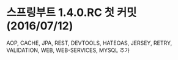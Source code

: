 # 스프링부트 1.4.0.RC 첫 커밋(2016/07/12)

AOP, CACHE, JPA, REST, DEVTOOLS, HATEOAS, JERSEY, RETRY, VALIDATION, WEB, WEB-SERVICES, MYSQL 추가
